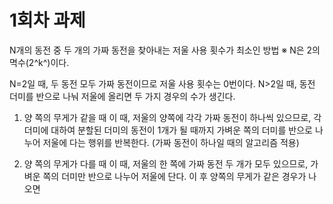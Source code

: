 # 1회차 과제
N개의 동전 중 두 개의 가짜 동전을 찾아내는 저울 사용 횟수가 최소인 방법
 ※ N은 2의 멱수(2^k^)이다.

N=2일 때, 두 동전 모두 가짜 동전이므로 저울 사용 횟수는 0번이다.
N>2일 때, 동전 더미를 반으로 나눠 저울에 올리면 두 가지 경우의 수가 생긴다.

1. 양 쪽의 무게가 같을 때
이 때, 저울의 양쪽에 각각 가짜 동전이 하나씩 있으므로, 각 더미에 대하여 분할된 더미의 동전이 1개가 될 때까지 가벼운 쪽의 더미를 반으로 나누어 저울에 다는 행위를 반복한다. (가짜 동전이 하나일 때의 알고리즘 적용)

2. 양 쪽의 무게가 다를 때
이 때, 저울의 한 쪽에 가짜 동전 두 개가 모두 있으므로, 가벼운 쪽의 더미만 반으로 나누어 저울에 단다. 이 후 양쪽의 무게가 같은 경우가 나오면 

